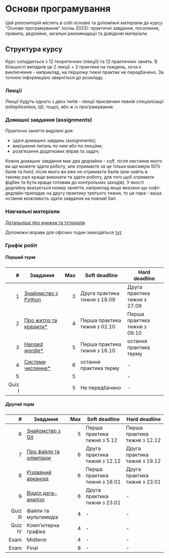 # Основи програмування

Цей репозиторій містить в собі основні та допоміжні матеріали до курсу "Основи програмування" (осінь 2023): практичні завдання, посилання, правила, дедлайни, загальні рекомендації та довідкові матеріали.

## Структура курсу

Курс складається з 12 теоретичних (лекції) та 12 практичних занять. В більшості випадків це 2 лекції + 2 практики на тиждень, хоча є виключення - наприклад, на першому тижні практик не передбачено. За точною інформацією зверніться до розкладу.

### Лекції

Лекції будуть одного з двох типів - лекції присвячені певній спеціалізації (кібербезпека, ШІ, тощо), або ж із програмування. 

### Домашні завдання (assignments)

Практичні заняття виділені для:
- здачі домашніх завдань (assignments);
- вирішення питань по ним або по лекціям;
- розвʼязання додаткових вправ та задач;

Кожне домашнє завдання має два дедлайни - _soft_, після настання якого ви ще можете здати роботу, але отримаєте за це тільки максимум 50% балів та _hard_, після якого ви вже не отримаєте балів (але навіть в такому разі краще виконати та здати роботу, для того щоб отримати фідбек та бути краще готовим до контрольних заходів). У якості дедлайну вказується номер заняття, наприклад якщо вказано що софт-дедлайн припадає на другу практику третього тижня, то ця пара - ваша остання можливість здати завдання на повний бал.

### Навчальні матеріали

[Детальніше про книжки та туторіали](/python_materials.md)

Допоміжні вправи для офісних годин знаходяться [тут](/office_hours_exercises.md)

### Графік робіт
##### Перший терм
|       # | Завдання                                                   | Max | Soft deadline                | Hard deadline                |
|--------:|------------------------------------------------------------|----:|------------------------------|------------------------------|
|       1 | [Знайомство з Python](/assignments_2023/assignment_1.md)   |   3 | Друга практика тижня з 18.09 | Друга практика тижня з 27.09 |
|       2 | [Про житло та кредити*](/assignments_2023/assignment_2.md) |   4 | Перша практика тижня з 02.10 | Перша практика тижня з 09.10 |
|       3 | [Hanged wordle*](/assignments_2023/assignment_3.md)        |   5 | Перша практика тижня з 16.10 | остання практика терму       |
|       4 | [Системи числення*](/assignments_2023/assignment_4.md)     |   6 | остання практика терму       | -                            |
|       5 |                                                            |   5 |                              | -                            |
|  Quiz I |                                                            |   5 | Не передбачено               | -                            |

##### Другий терм
|        # | Завдання                                                    | Max | Soft deadline                | Hard deadline                |
|---------:|-------------------------------------------------------------|----:|------------------------------|------------------------------|
|        6 | [Знайомство з Git](/assignments_2022/assignment_6.md)       |   5 | Перша практика тижня з 5.12  | Перша практика тижня з 12.12 |
|        7 | [Про файли та олімпіади](/assignments_2022/assignment_7.md) |   6 | Друга практика тижня з 12.12 | Друга практика тижня з 19.12 |
|        8 | [Різдвяний арканоід](/assignments_2022/assignment_8.md)     |   6 | Перша практика тижня з 16.01 | Друга практика тижня з 23.01 |
|        9 | [Відділ дата-аналізу](/assignments_2022/assignment_9.md)    |   6 | Друга практика тижня з 23.01 | -                            |
| Quiz III | Файли та мультимедіа                                        |   4 | -                            | -                            |
|  Quiz IV | Компʼютерна графіка                                         |   4 | -                            | -                            |
|     Exam | Midterm                                                     |   4 | -                            | -                            |
|     Exam | Final                                                       |   8 | -                            | -                            |



